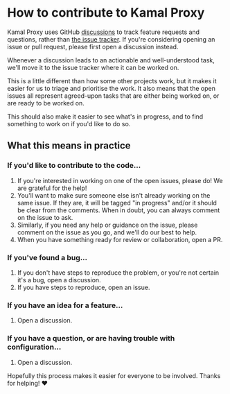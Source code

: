 # How to contribute to Kamal Proxy

Kamal Proxy uses GitHub
[discussions](https://github.com/basecamp/kamal-proxy/discussions) to track
feature requests and questions, rather than [the issue
tracker](https://github.com/basecamp/kamal-proxy/issues). If you're considering
opening an issue or pull request, please first open a discussion instead.

Whenever a discussion leads to an actionable and well-understood task, we'll
move it to the issue tracker where it can be worked on.

This is a little different than how some other projects work, but it makes it
easier for us to triage and prioritise the work. It also means that the open
issues all represent agreed-upon tasks that are either being worked on, or are
ready to be worked on.

This should also make it easier to see what's in progress, and to find
something to work on if you'd like to do so.

## What this means in practice

### If you'd like to contribute to the code...

1. If you're interested in working on one of the open issues, please do! We are
   grateful for the help!
2. You'll want to make sure someone else isn't already working on the same
   issue. If they are, it will be tagged "in progress" and/or it should be clear
   from the comments. When in doubt, you can always comment on the issue to ask.
3. Similarly, if you need any help or guidance on the issue, please comment on
   the issue as you go, and we'll do our best to help.
4. When you have something ready for review or collaboration, open a PR.

### If you've found a bug...

1. If you don't have steps to reproduce the problem, or you're not certain it's a
   bug, open a discussion.
2. If you have steps to reproduce, open an issue.

### If you have an idea for a feature...

1. Open a discussion.

### If you have a question, or are having trouble with configuration...

1. Open a discussion.

Hopefully this process makes it easier for everyone to be involved. Thanks for
helping! ❤️
